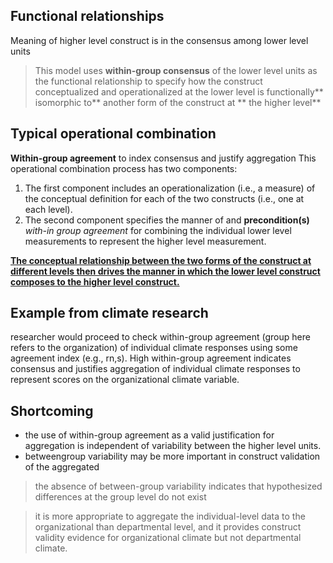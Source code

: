 ## Functional relationships
Meaning of higher level construct is in the consensus among lower level units
> This model uses **within-group consensus** of the lower level units as the functional relationship to specify how the construct conceptualized and operationalized at the lower level is functionally** isomorphic to** another form of the construct at ** the higher level**
## Typical operational combination
**Within-group agreement** to index consensus and justify aggregation
This operational combination process has two components:
1. The first component includes an operationalization (i.e., a measure) of the conceptual definition for each of the two constructs (i.e., one at each level).
2.  The second component specifies the manner of and **precondition(s)** *with-in group agreement* for combining the individual lower level measurements to represent the higher level measurement. 

<u>**The conceptual relationship between the two forms of the construct at different levels then drives the manner in which the lower level construct composes to the higher level construct.**</u>

## Example from climate research
researcher would proceed to check within-group agreement (group here refers to the organization) of individual climate responses using some agreement index (e.g., rn,s). High within-group agreement indicates consensus and justifies aggregation of individual climate responses to represent scores on the organizational climate variable. 

## Shortcoming
*  the use of within-group agreement as a valid justification for aggregation is independent of variability between the higher level units.
*  betweengroup variability may be more important in construct validation of the aggregated


> the absence of between-group variability indicates that hypothesized differences at the group level do not exist


> it is more appropriate to aggregate the individual-level data to the organizational than departmental level, and it provides construct validity evidence for organizational climate but not departmental climate.